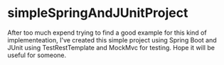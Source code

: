 # simpleSpringAndJUnitProject
After too much expend trying to find a good example for this kind of implementeation, I've created this simple project using Spring Boot and JUnit using TestRestTemplate and MockMvc for testing. Hope it will be useful for someone.
